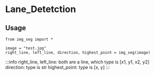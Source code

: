 # Lane_Detetction

## Usage

```python=
from img_seg import *

image = "test.jpg"
right_line, left_line, direction, highest_point = img_seg(image)

```

:::info
right_line, left_line: both are a line, which type is [x1, y1, x2, y2]
direction: type is str
highest_point: type is [x, y]
:::
